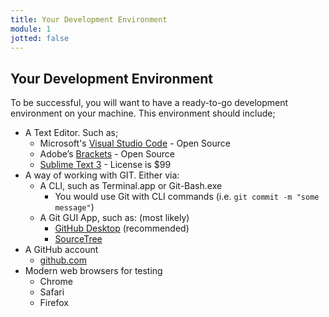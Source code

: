 ```yaml
---
title: Your Development Environment
module: 1
jotted: false
---
```


## Your Development Environment

To be successful, you will want to have a ready-to-go development environment on your machine. This environment should include;

- A Text Editor. Such as;
    - Microsoft's [Visual Studio Code](https://code.visualstudio.com) - Open Source
    - Adobe’s [Brackets](http://brackets.io) - Open Source
    - [Sublime Text 3](https://www.sublimetext.com/3) - License is $99
- A way of working with GIT. Either via:
    - A CLI, such as Terminal.app or Git-Bash.exe
        - You would use Git with CLI commands (i.e. `git commit -m "some message"`)
    - A Git GUI App, such as: (most likely)
        - [GitHub Desktop](https://desktop.github.com) (recommended)
        - [SourceTree](https://www.sourcetreeapp.com)
- A GitHub account
    - [github.com](https://github.com)
- Modern web browsers for testing
    - Chrome
    - Safari
    - Firefox